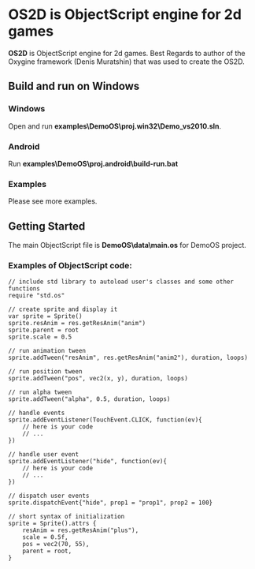 # OS2D is ObjectScript engine for 2d games

**OS2D** is ObjectScript engine for 2d games. Best Regards to author of the Oxygine framework (Denis Muratshin) 
that was used to create the OS2D.

## Build and run on Windows

### Windows

Open and run __examples\DemoOS\proj.win32\Demo_vs2010.sln__.

### Android

Run __examples\DemoOS\proj.android\build-run.bat__

### Examples

Please see more examples.

## Getting Started

The main ObjectScript file is __DemoOS\data\main.os__ for DemoOS project. 

### Examples of ObjectScript code:

	// include std library to autoload user's classes and some other functions
	require "std.os"

	// create sprite and display it
	var sprite = Sprite()
	sprite.resAnim = res.getResAnim("anim")
	sprite.parent = root
	sprite.scale = 0.5
	
	// run animation tween
	sprite.addTween("resAnim", res.getResAnim("anim2"), duration, loops)
	
	// run position tween
	sprite.addTween("pos", vec2(x, y), duration, loops)
	
	// run alpha tween
	sprite.addTween("alpha", 0.5, duration, loops)
	
	// handle events
	sprite.addEventListener(TouchEvent.CLICK, function(ev){  
		// here is your code
		// ...
	})

	// handle user event
	sprite.addEventListener("hide", function(ev){  
		// here is your code
		// ...
	})
	
	// dispatch user events
	sprite.dispatchEvent{"hide", prop1 = "prop1", prop2 = 100}
	
	// short syntax of initialization
	sprite = Sprite().attrs {
		resAnim = res.getResAnim("plus"),
		scale = 0.5f,
		pos = vec2(70, 55),
		parent = root,
	}
